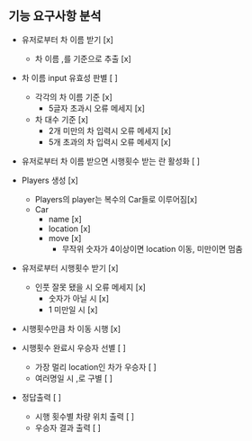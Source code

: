 ## 기능 요구사항 분석

- 유저로부터 차 이름 받기 [x]

  - 차 이름 ,를 기준으로 추출 [x]

- 차 이름 input 유효성 판별 [ ]
  - 각각의 차 이름 기준 [x]
    - 5글자 초과시 오류 메세지 [x]
  - 차 대수 기준 [x]
    - 2개 미만의 차 입력시 오류 메세지 [x]
    - 5개 초과의 차 입력시 오류 메세지 [x]
- 유저로부터 차 이름 받으면 시행횟수 받는 란 활성화 [ ]

- Players 생성 [x]

  - Players의 player는 복수의 Car들로 이루어짐[x]
  - Car
    - name [x]
    - location [x]
    - move [x]
      - 무작위 숫자가 4이상이면 location 이동, 미만이면 멈춤

- 유저로부터 시행횟수 받기 [x]

  - 인풋 잘못 됐을 시 오류 메세지 [x]
    - 숫자가 아닐 시 [x]
    - 1 미만일 시 [x]

- 시행횟수만큼 차 이동 시행 [x]

- 시행횟수 완료시 우승자 선별 [ ]

  - 가장 멀리 location인 차가 우승자 [ ]
  - 여러명일 시 ,로 구별 [ ]

- 정답출력 [ ]
  - 시행 횟수별 차량 위치 출력 [ ]
  - 우승자 결과 출력 [ ]
